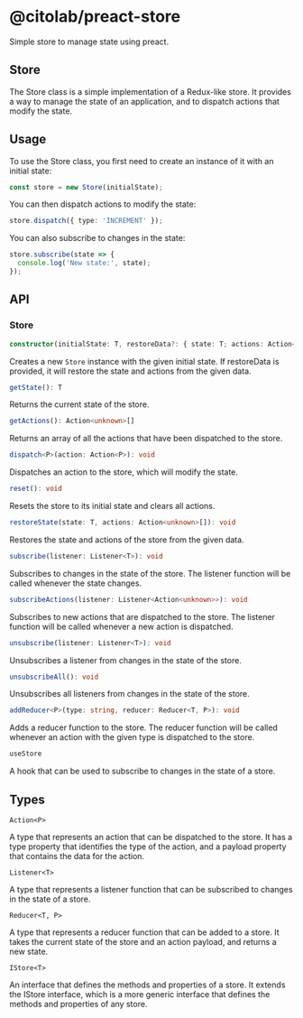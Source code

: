 # @citolab/preact-store

Simple store to manage state using preact.

## Store
The Store class is a simple implementation of a Redux-like store. It provides a way to manage the state of an application, and to dispatch actions that modify the state.

## Usage
To use the Store class, you first need to create an instance of it with an initial state:

```ts 
const store = new Store(initialState);
```

You can then dispatch actions to modify the state:

```ts 
store.dispatch({ type: 'INCREMENT' });
```

You can also subscribe to changes in the state:

```ts 
store.subscribe(state => {
  console.log('New state:', state);
});
```

## API

### Store

```ts 
constructor(initialState: T, restoreData?: { state: T; actions: Action<unknown>[]; })
```

Creates a new ```Store``` instance with the given initial state. If restoreData is provided, it will restore the state and actions from the given data.


```ts
getState(): T
```

Returns the current state of the store.

```ts
getActions(): Action<unknown>[]
```

Returns an array of all the actions that have been dispatched to the store.

```ts
dispatch<P>(action: Action<P>): void
```

Dispatches an action to the store, which will modify the state.

```ts
reset(): void
```
Resets the store to its initial state and clears all actions.

```ts
restoreState(state: T, actions: Action<unknown>[]): void
```
Restores the state and actions of the store from the given data.

```ts
subscribe(listener: Listener<T>): void
```
Subscribes to changes in the state of the store. The listener function will be called whenever the state changes.

```ts
subscribeActions(listener: Listener<Action<unknown>>): void
```
Subscribes to new actions that are dispatched to the store. The listener function will be called whenever a new action is dispatched.

```ts
unsubscribe(listener: Listener<T>): void
```
Unsubscribes a listener from changes in the state of the store.
```ts
unsubscribeAll(): void
```
Unsubscribes all listeners from changes in the state of the store.

```ts
addReducer<P>(type: string, reducer: Reducer<T, P>): void
```
Adds a reducer function to the store. The reducer function will be called whenever an action with the given type is dispatched to the store.

```ts
useStore
```
A hook that can be used to subscribe to changes in the state of a store.

## Types


```Action<P>```

A type that represents an action that can be dispatched to the store. It has a type property that identifies the type of the action, and a payload property that contains the data for the action.


```Listener<T>```

A type that represents a listener function that can be subscribed to changes in the state of a store.

```Reducer<T, P>```

A type that represents a reducer function that can be added to a store. It takes the current state of the store and an action payload, and returns a new state.

```IStore<T>```

An interface that defines the methods and properties of a store. It extends the IStore interface, which is a more generic interface that defines the methods and properties of any store.